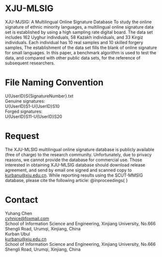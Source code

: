 # XJU-MLSIG
XJU-MJSIG: A Multilingual Online Signature Database
To study the online signature of ethnic minority languages, a multilingual online signature data set is established by using a high sampling rate digital board. The data set includes 162 Uyghur individuals, 58 Kazakh individuals, and 33 Kirgiz individuals. Each individual has 10 real samples and 10 skilled forgery samples, The establishment of the data set fills the blank of online signature for small languages. In this paper, a benchmark algorithm is used to test the data, and compared with other public data sets, for the reference of subsequent researchers. 
# File Naming Convention
U{UserID}S{SignatureNumber}.txt  
Genuine signatures:  
U{UserID}S1-U{UserID}S10  
Forged signatures:  
U{UserID}S11-U{UserID}S20  

# Request
The XJU-MLSIG multilingual online signature database is publicly available (free of charge) to the research community.
Unfortunately, due to privacy reasons, we cannot provide the database for commercial use.
Those interested in obtaining XJU-MLSIG database should download release agreement, and send by email one signed and scanned copy to kurbanu@xju.edu.cn.
While reporting results using the SCUT-MMSIG database, please cite the following article:
@inproceedings{
}
# Contact
Yuhang Chen  
cyhnice@foxmail.com  
School of Information Science and Engineering, Xinjiang University, No.666 Shengli Road, Urumqi, Xinjiang, China   
Kurban Ubul  
kurbanu@xju.edu.cn  
School of Information Science and Engineering, Xinjiang University, No.666 Shengli Road, Urumqi, Xinjiang, China  

